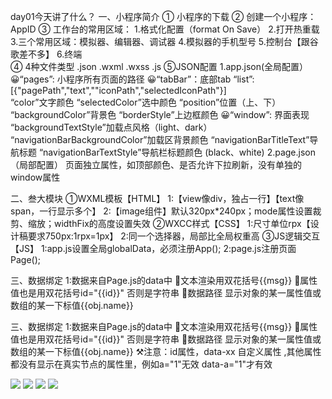 day01今天讲了什么？
一、小程序简介
① 小程序的下载
② 创建一个小程序：AppID
③ 工作台的常用区域： 
1.格式化配置（format On Save）
2.打开热重载
3.三个常用区域：模拟器、编辑器、调试器
4.模拟器的手机型号 
5.控制台【跟谷歌差不多】
6.终端   
④ 4种文件类型
.json .wxml .wxss .js
⑤JSON配置
1.app.json(全局配置）
😀“pages”: 小程序所有页面的路径
😀“tabBar”：底部tab 
    “list”:    [{"pagePath","text",""iconPath","selectedIconPath"}]   
    “color”文字颜色 “selectedColor”选中颜色 “position”位置（上、下）
    “backgroundColor”背景色 “borderStyle”上边框颜色
😀“window”: 界面表现
    “backgroundTextStyle”加载点风格（light、dark）
    “navigationBarBackgroundColor”加载区背景颜色
    “navigationBarTitleText”导航标题
    “navigationBarTextStyle”导航栏标题颜色 (black、white)
2.page.json（局部配置）
页面独立属性，如顶部颜色、是否允许下拉刷新，没有单独的window属性

二、叁大模块
①WXML模板【HTML】
1:【view像div，独占一行】【text像span，一行显示多个】
2:【image组件】默认320px*240px；mode属性设置裁剪、缩放；widthFix的高度设置失效
②WXCC样式【CSS】
1:尺寸单位rpx【设计稿要求750px:1rpx=1px】
2:同一个选择器，局部比全局权重高
③JS逻辑交互【JS】
1:app.js设置全局globalData，必须注册App();
2:page.js注册页面Page();

三、数据绑定
1:数据来自Page.js的data中
🎈文本渲染用双花括号{{msg}}
🎈属性值也是用双花括号id="{{id}}" 否则是字符串
🎈数据路径 显示对象的某一属性值或数组的某一下标值{{obj.name}}

三、数据绑定
1:数据来自Page.js的data中
🎈文本渲染用双花括号{{msg}}
🎈属性值也是用双花括号id="{{id}}" 否则是字符串
🎈数据路径 显示对象的某一属性值或数组的某一下标值{{obj.name}}
⚒注意：id属性，data-xx 自定义属性 ,其他属性都没有显示在真实节点的属性里，例如a="1"无效 data-a="1"才有效

![](https://cdn.nlark.com/yuque/0/2022/jpeg/1128524/1670165633206-a8e24180-cdf0-44cb-a549-524b0f07889c.jpeg)
![](https://cdn.nlark.com/yuque/0/2022/jpeg/1128524/1670259693859-d4110ce8-4911-4681-8ca9-b6d5b95d3599.jpeg)
![](https://cdn.nlark.com/yuque/0/2022/jpeg/1128524/1670511722589-00ec55b6-2b40-439b-8746-12e8a5b42df8.jpeg)
![](https://cdn.nlark.com/yuque/0/2022/jpeg/1128524/1670522533409-9e7ea0a3-8217-4154-868f-c4179939cd8b.jpeg)
